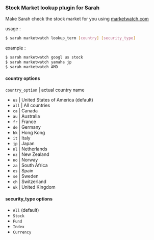 ### Stock Market lookup plugin for Sarah 

Make Sarah check the stock market for you using [marketwatch.com](http://www.marketwatch.com/)

usage : 
```bash
$ sarah marketwatch lookup_term [country] [security_type]
```
example : 
```bash
$ sarah marketwatch googl us stock
$ sarah marketwatch yamaha jp
$ sarah marketwatch AMD
```

#### country options
`country_option` | actual country name
* `us` | United States of America (default)
* `all` | All countries
* `ca` | Canada
* `au` | Australia
* `fr` | France
* `de` | Germany
* `hk` | Hong Kong
* `it` | Italy
* `jp` | Japan
* `nl` | Netherlands 
* `nz` | New Zealand
* `no` | Norway
* `za` | South Africa
* `es` | Spain
* `se` | Sweden
* `ch` | Switzerland
* `uk` | United Kingdom
#### security_type options
* `All` (default)
* `Stock`
* `Fund`
* `Index` 
* `Currency`
